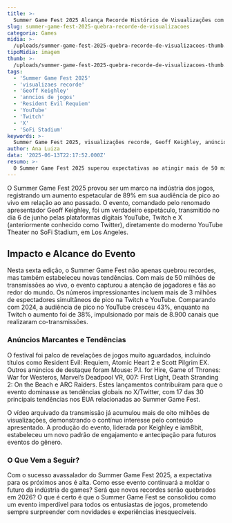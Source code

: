 ```yaml
---
title: >-
  Summer Game Fest 2025 Alcança Recorde Histórico de Visualizações com Anúncios de Peso
slug: summer-game-fest-2025-quebra-recorde-de-visualizacoes
categoria: Games
midia: >-
  /uploads/summer-game-fest-2025-quebra-recorde-de-visualizacoes-thumb.webp
tipoMidia: imagem
thumb: >-
  /uploads/summer-game-fest-2025-quebra-recorde-de-visualizacoes-thumb.webp
tags:
  - 'Summer Game Fest 2025'
  - 'visualizaes recorde'
  - 'Geoff Keighley'
  - 'anncios de jogos'
  - 'Resident Evil Requiem'
  - 'YouTube'
  - 'Twitch'
  - 'X'
  - 'SoFi Stadium'
keywords: >-
  Summer Game Fest 2025, visualizações recorde, Geoff Keighley, anúncios de jogos, Resident Evil: Requiem, YouTube, Twitch, X, SoFi Stadium
author: Ana Luiza
data: '2025-06-13T22:17:52.000Z'
resumo: >-
  O Summer Game Fest 2025 superou expectativas ao atingir mais de 50 milhões de visualizações ao vivo, destacando seu impacto crescente na indústria dos games.
---
```


O Summer Game Fest 2025 provou ser um marco na indústria dos jogos, registrando um aumento espetacular de 89% em sua audiência de pico ao vivo em relação ao ano passado. O evento, comandado pelo renomado apresentador Geoff Keighley, foi um verdadeiro espetáculo, transmitido no dia 6 de junho pelas plataformas digitais YouTube, Twitch e X (anteriormente conhecido como Twitter), diretamente do moderno YouTube Theater no SoFi Stadium, em Los Angeles.

## Impacto e Alcance do Evento

Nesta sexta edição, o Summer Game Fest não apenas quebrou recordes, mas também estabeleceu novas tendências. Com mais de 50 milhões de transmissões ao vivo, o evento capturou a atenção de jogadores e fãs ao redor do mundo. Os números impressionantes incluem mais de 3 milhões de espectadores simultâneos de pico na Twitch e YouTube. Comparando com 2024, a audiência de pico no YouTube cresceu 43%, enquanto na Twitch o aumento foi de 38%, impulsionado por mais de 8.900 canais que realizaram co-transmissões.

### Anúncios Marcantes e Tendências

O festival foi palco de revelações de jogos muito aguardados, incluindo títulos como Resident Evil: Requiem, Atomic Heart 2 e Scott Pilgrim EX. Outros anúncios de destaque foram Mouse: P.I. for Hire, Game of Thrones: War for Westeros, Marvel’s Deadpool VR, 007: First Light, Death Stranding 2: On the Beach e ARC Raiders. Estes lançamentos contribuíram para que o evento dominasse as tendências globais no X/Twitter, com 17 das 30 principais tendências nos EUA relacionadas ao Summer Game Fest.

O vídeo arquivado da transmissão já acumulou mais de oito milhões de visualizações, demonstrando o contínuo interesse pelo conteúdo apresentado. A produção do evento, liderada por Keighley e iam8bit, estabeleceu um novo padrão de engajamento e antecipação para futuros eventos do gênero.

### O Que Vem a Seguir?

Com o sucesso avassalador do Summer Game Fest 2025, a expectativa para os próximos anos é alta. Como esse evento continuará a moldar o futuro da indústria de games? Será que novos recordes serão quebrados em 2026? O que é certo é que o Summer Game Fest se consolidou como um evento imperdível para todos os entusiastas de jogos, prometendo sempre surpreender com novidades e experiências inesquecíveis.